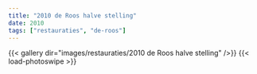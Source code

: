 ```yaml
---
title: "2010 de Roos halve stelling"
date: 2010
tags: ["restauraties", "de-roos"]
---
```


{{< gallery dir="images/restauraties/2010 de Roos halve stelling" />}}
{{< load-photoswipe >}}